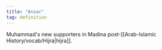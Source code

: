 ```yaml
---
title: "Ansar"
tag: definition
---
```

Muhammad's new supporters in Madina post-[[Arab-Islamic History/vocab/Hijra|hijra]].